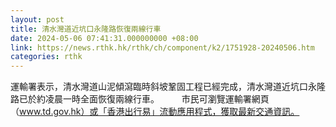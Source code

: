 ```yaml
---
layout: post
title: 清水灣道近坑口永隆路恢復兩線行車
date: 2024-05-06 07:41:31.000000000 +08:00
link: https://news.rthk.hk/rthk/ch/component/k2/1751928-20240506.htm
categories: rthk
---
```


運輸署表示，清水灣道山泥傾瀉臨時斜坡鞏固工程已經完成，清水灣道近坑口永隆路已於約凌晨一時全面恢復兩線行車。
　　 
市民可瀏覽運輸署網頁（www.td.gov.hk）或「香港出行易」流動應用程式，獲取最新交通資訊。
